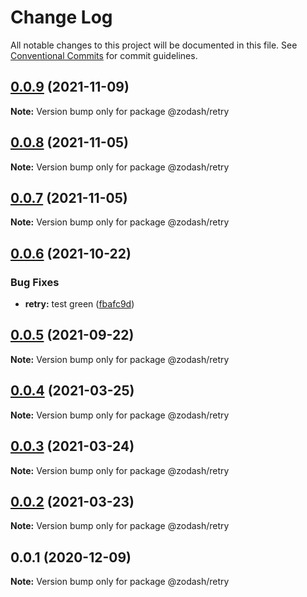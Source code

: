 # Change Log

All notable changes to this project will be documented in this file.
See [Conventional Commits](https://conventionalcommits.org) for commit guidelines.

## [0.0.9](https://github.com/zcorky/zodash/compare/@zodash/retry@0.0.8...@zodash/retry@0.0.9) (2021-11-09)

**Note:** Version bump only for package @zodash/retry





## [0.0.8](https://github.com/zcorky/zodash/compare/@zodash/retry@0.0.7...@zodash/retry@0.0.8) (2021-11-05)

**Note:** Version bump only for package @zodash/retry





## [0.0.7](https://github.com/zcorky/zodash/compare/@zodash/retry@0.0.6...@zodash/retry@0.0.7) (2021-11-05)

**Note:** Version bump only for package @zodash/retry





## [0.0.6](https://github.com/zcorky/zodash/compare/@zodash/retry@0.0.5...@zodash/retry@0.0.6) (2021-10-22)


### Bug Fixes

* **retry:** test green ([fbafc9d](https://github.com/zcorky/zodash/commit/fbafc9db5447864d7af384ae14a1b8b3f051b4de))





## [0.0.5](https://github.com/zcorky/zodash/compare/@zodash/retry@0.0.4...@zodash/retry@0.0.5) (2021-09-22)

**Note:** Version bump only for package @zodash/retry





## [0.0.4](https://github.com/zcorky/zodash/compare/@zodash/retry@0.0.3...@zodash/retry@0.0.4) (2021-03-25)

**Note:** Version bump only for package @zodash/retry





## [0.0.3](https://github.com/zcorky/zodash/compare/@zodash/retry@0.0.2...@zodash/retry@0.0.3) (2021-03-24)

**Note:** Version bump only for package @zodash/retry





## [0.0.2](https://github.com/zcorky/zodash/compare/@zodash/retry@0.0.1...@zodash/retry@0.0.2) (2021-03-23)

**Note:** Version bump only for package @zodash/retry





## 0.0.1 (2020-12-09)

**Note:** Version bump only for package @zodash/retry
